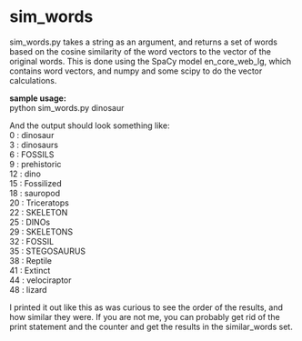 # sim_words
sim_words.py takes a string as an argument, and returns a set of words based on the cosine similarity of the word vectors to the vector of the original words.  This is done using the SpaCy model en_core_web_lg, which contains word vectors, and numpy and some scipy to do the vector calculations.

**sample usage:**<br>
python sim_words.py dinosaur

And the output should look something like:<br>
0 : dinosaur<br>
3 : dinosaurs<br>
6 : FOSSILS<br>
9 : prehistoric<br>
12 : dino<br>
15 : Fossilized<br>
18 : sauropod<br>
20 : Triceratops<br>
22 : SKELETON<br>
25 : DINOs<br>
29 : SKELETONS<br>
32 : FOSSIL<br>
35 : STEGOSAURUS<br>
38 : Reptile<br>
41 : Extinct<br>
44 : velociraptor<br>
48 : lizard<br>

I printed it out like this as was curious to see the order of the results, and how similar they were.  If you are not me, you can probably get rid of the print statement and the counter and get the results in the similar_words set.
